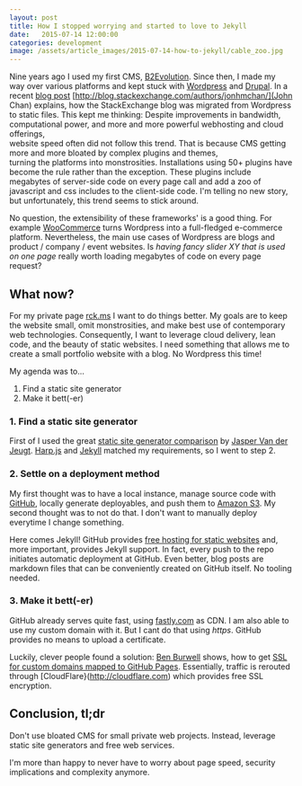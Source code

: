 ```yaml
---
layout: post
title: How I stopped worrying and started to love to Jekyll
date:   2015-07-14 12:00:00
categories: development
image: /assets/article_images/2015-07-14-how-to-jekyll/cable_zoo.jpg
---
```


Nine years ago I used my first CMS, [B2Evolution](https://en.wikipedia.org/wiki/B2evolution). Since then, I made my way over various 
platforms and kept stuck with [Wordpress](https://www.wordpress.org) and [Drupal](https://www.drupal.org). 
In a recent [blog post](http://blog.stackexchange.com/2015/07/how-we-built-our-blog/) [http://blog.stackexchange.com/authors/jonhmchan/](John Chan) explains, 
how the StackExchange blog was migrated from Wordpress to static files. This kept me thinking: 
Despite improvements in bandwidth, computational power, and more and more powerful webhosting and cloud offerings,  
website speed often did not follow this trend. That is because CMS getting more and more bloated by complex plugins and themes,  
turning the platforms into monstrosities. Installations using 50+ plugins have become the rule rather than the exception. 
These plugins include megabytes of server-side code on every page call and add a zoo of javascript and css includes to 
the client-side code. I'm telling no new story, but unfortunately, this trend seems to stick around.

No question, the extensibility of these frameworks' is a good thing. For example [WooCommerce](http://www.woothemes.com/woocommerce/) 
turns Wordpress into a full-fledged e-commerce platform. Nevertheless, the main use cases of Wordpress are blogs and 
product / company / event websites. Is *having fancy slider XY that is used on one page* really worth loading megabytes
of code on every page request?

## What now?

For my private page [rck.ms](https://rck.ms) I want to do things better. My goals are to keep the website small, omit monstrosities,
and make best use of contemporary web technologies. Consequently, I want to leverage cloud delivery, lean code,
and the beauty of static websites. I need something that allows me to create a small portfolio website with a blog. No Wordpress this time!

My agenda was to...
1. Find a static site generator
3. Make it bett(-er)

### 1. Find a static site generator

First of I used the great [static site generator comparison](https://github.com/jaspervdj/static-site-generator-comparison)
 by [Jasper Van der Jeugt](https://github.com/jaspervdj). [Harp.js](https://www.harpjs.com) and [Jekyll](http://jekyllrb.com) matched my requirements, so I went to step 2.
 
### 2. Settle on a deployment method

My first thought was to have a local instance, manage source code with [GitHub](https://www.github.com), locally 
generate deployables, and push them to [Amazon S3](http://aws.amazon.com/s3/).
 My second thought was to not do that. I don't want to manually deploy everytime I change something.
 
 Here comes Jekyll! GitHub provides [free hosting for static websites](https://pages.github.com) and, more important, provides Jekyll support.
 In fact, every push to the repo initiates automatic deployment at GitHub. Even better, blog posts are markdown files
 that can be conveniently created on GitHub itself. No tooling needed. 
 
### 3. Make it bett(-er)
 
GitHub already serves quite fast, using [fastly.com](https://www.fastly.com/customers/github) as CDN. I am also able to use
my custom domain with it. But I cant do that using *https*. GitHub provides no means to upload a certificate.
 
Luckily, clever people found a solution: [Ben Burwell](https://www.benburwell.com) shows, how to get [SSL for custom domains mapped to GitHub Pages](https://www.benburwell.com/posts/configuring-cloudflare-universal-ssl/). 
Essentially, traffic is rerouted through [CloudFlare}(http://cloudflare.com) which provides free SSL encryption.

## Conclusion, tl;dr

Don't use bloated CMS for small private web projects. Instead, leverage static site generators and free web services.

I'm more than happy to never have to worry about page speed, security implications and complexity anymore.